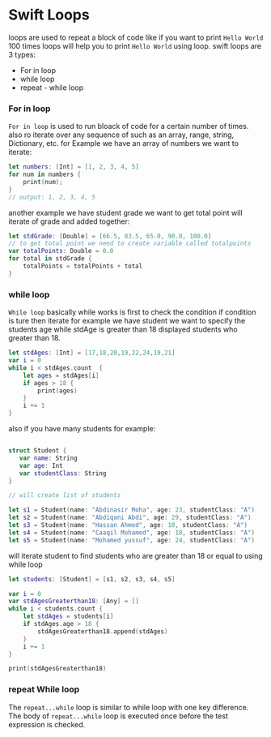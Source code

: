 # Swift Loops

loops are used to repeat a block of code like if you want to print `Hello World` 100 times loops will help you to print `Hello World` using loop.
swift loops are 3 types:

- For in loop
- while loop
- repeat - while loop

### For in loop

`For in loop` is used to run bloack of code for a certain number of times. also ro iterate over any sequence of such as an array, range, string, Dictionary, etc.
for Example we have an array of numbers we want to iterate:

```swift
let numbers: [Int] = [1, 2, 3, 4, 5]
for num in numbers {
    print(num);
}
// output: 1, 2, 3, 4, 5
```

another example we have student grade we want to get total point will iterate of grade and added together:

```swift
let stdGrade: [Double] = [66.5, 83.5, 65.0, 90.0, 100.0]
// to get total point we need to create variable called totalpoints
var totalPoints: Double = 0.0
for total in stdGrade {
    totalPoints = totalPoints + total
}
```

### while loop

`While loop` basically while works is first to check the condition if condition is ture then iterate for example we have student we want to specify the students age while stdAge is greater than 18 displayed students who greater than 18.

```swift
let stdAges: [Int] = [17,18,20,19,22,24,19,21]
var i = 0
while i < stdAges.count  {
    let ages = stdAges[i]
    if ages > 18 {
        print(ages)
    }
    i += 1
}
```

also if you have many students for example:

```swift

struct Student {
   var name: String
   var age: Int
   var studentClass: String
}

// will create list of students

let s1 = Student(name: "Abdinasir Moha", age: 23, studentClass: "A")
let s2 = Student(name: "Abdiqani Abdi", age: 29, studentClass: "A")
let s3 = Student(name: "Hassan Ahmed", age: 18, studentClass: "A")
let s4 = Student(name: "Caaqil Mohamed", age: 18, studentClass: "A")
let s5 = Student(name: "Mohamed yussuf", age: 24, studentClass: "A")
```

will iterate student to find students who are greater than 18 or equal to using while loop

```swift
let students: [Student] = [s1, s2, s3, s4, s5]

var i = 0
var stdAgesGreaterthan18: [Any] = []
while i < students.count {
    let stdAges = students[i]
    if stdAges.age > 18 {
        stdAgesGreaterthan18.append(stdAges)
    }
    i += 1
}

print(stdAgesGreaterthan18)
```

### repeat While loop

The `repeat...while` loop is similar to while loop with one key difference. The body of `repeat...while` loop is executed once before the test expression is checked.
